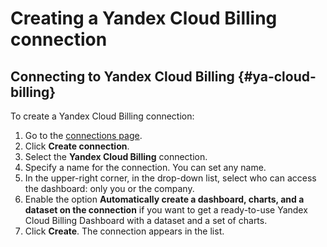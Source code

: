 # Creating a Yandex Cloud Billing connection

## Connecting to Yandex Cloud Billing {#ya-cloud-billing}

To create a Yandex Cloud Billing connection:

1. Go to the [connections page](https://datalens.yandex.com/connections).
1. Click **Create connection**.
1. Select the **Yandex Cloud Billing** connection.
1. Specify a name for the connection. You can set any name.
1. In the upper-right corner, in the drop-down list, select who can access the dashboard: only you or the company.
1. Enable the option **Automatically create a dashboard, charts, and a dataset on the connection** if you want to get a ready-to-use Yandex Cloud Billing Dashboard with a dataset and a set of charts.
1. Click **Create**. The connection appears in the list.

